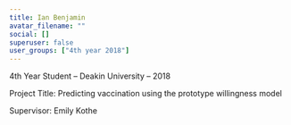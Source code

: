 ```yaml
---
title: Ian Benjamin
avatar_filename: ""
social: []
superuser: false
user_groups: ["4th year 2018"]
---
```

4th Year Student – Deakin University – 2018

Project Title: Predicting vaccination using the prototype willingness model

Supervisor: Emily Kothe
